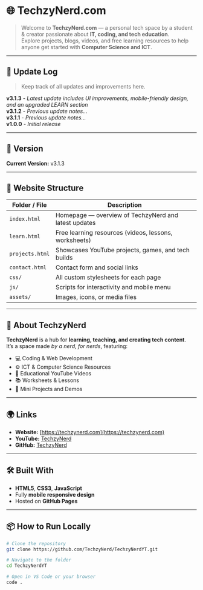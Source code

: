 # 🌐 TechzyNerd.com

> Welcome to **TechzyNerd.com** — a personal tech space by a student & creator passionate about **IT, coding, and tech education**.  
> Explore projects, blogs, videos, and free learning resources to help anyone get started with **Computer Science and ICT**.

---

## 📝 Update Log
> Keep track of all updates and improvements here.  

**v3.1.3** - _Latest update includes UI improvements, mobile-friendly design, and an upgraded LEARN section_  
**v3.1.2** - _Previous update notes..._  
**v3.1.1** - _Previous update notes..._  
**v1.0.0** - _Initial release_  

---

## 🚀 Version
**Current Version:** v3.1.3  

---

## 📁 Website Structure

| Folder / File | Description |
|----------------|-------------|
| `index.html`   | Homepage — overview of TechzyNerd and latest updates |
| `learn.html`   | Free learning resources (videos, lessons, worksheets) |
| `projects.html`| Showcases YouTube projects, games, and tech builds |
| `contact.html` | Contact form and social links |
| `css/`         | All custom stylesheets for each page |
| `js/`          | Scripts for interactivity and mobile menu |
| `assets/`      | Images, icons, or media files |

---

## 🧠 About TechzyNerd

**TechzyNerd** is a hub for **learning, teaching, and creating tech content**.  
It’s a space made *by a nerd, for nerds*, featuring:

- 💻 Coding & Web Development  
- ⚙️ ICT & Computer Science Resources  
- 🎥 Educational YouTube Videos  
- 📚 Worksheets & Lessons  
- 🧩 Mini Projects and Demos  

---

## 🌍 Links

- **Website:** [https://techzynerd.com](https://techzynerd.com)  
- **YouTube:** [TechzyNerd](https://youtube.com/@TechzyNerd)  
- **GitHub:** [TechzyNerd](https://github.com/TechzyNerd)

---

## 🛠️ Built With

- **HTML5**, **CSS3**, **JavaScript**  
- Fully **mobile responsive design**  
- Hosted on **GitHub Pages**

---

## 📦 How to Run Locally

```bash
# Clone the repository
git clone https://github.com/TechzyNerd/TechzyNerdYT.git

# Navigate to the folder
cd TechzyNerdYT

# Open in VS Code or your browser
code .
